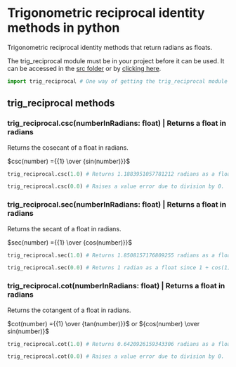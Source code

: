 # Trigonometric reciprocal identity methods in python

Trigonometric reciprocal identity methods that return radians as floats.

The trig_reciprocal module must be in your project before it can be used. It can be accessed in the [src folder](src) or by [clicking here](src/trig_reciprocal.py).

```Python
import trig_reciprocal # One way of getting the trig_reciprocal module once it is inside your project.
```

## trig_reciprocal methods

### trig_reciprocal.csc(numberInRadians: float) | Returns a float in radians

Returns the cosecant of a float in radians.

$csc(number) ={{1} \over {sin(number)}}$

```Python
trig_reciprocal.csc(1.0) # Returns 1.1883951057781212 radians as a float.
```

```Python
trig_reciprocal.csc(0.0) # Raises a value error due to division by 0.
```

### trig_reciprocal.sec(numberInRadians: float) | Returns a float in radians

Returns the secant of a float in radians.

$sec(number) ={{1} \over {cos(number)}}$

```Python
trig_reciprocal.sec(1.0) # Returns 1.8508157176809255 radians as a float.
```

```Python
trig_reciprocal.sec(0.0) # Returns 1 radian as a float since 1 ÷ cos(1) is 1 ÷ 1, which is 1.
```

### trig_reciprocal.cot(numberInRadians: float) | Returns a float in radians

Returns the cotangent of a float in radians.

$cot(number) ={{1} \over {tan(number)}}$ or ${cos(number) \over sin(number)}$

```Python
trig_reciprocal.cot(1.0) # Returns 0.6420926159343306 radians as a float.
```

```Python
trig_reciprocal.cot(0.0) # Raises a value error due to division by 0.
```
